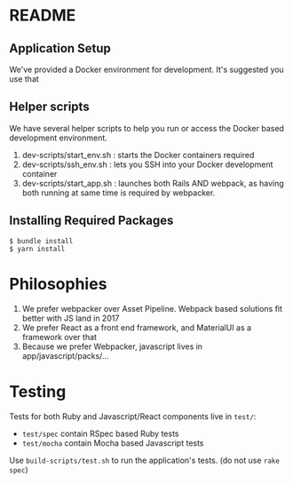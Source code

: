 # README

## Application Setup

We've provided a Docker environment for development. It's suggested you use that

## Helper scripts

We have several helper scripts to help you run or access the Docker based development environment.


1. dev-scripts/start_env.sh : starts the Docker containers required
2. dev-scripts/ssh_env.sh : lets you SSH into your Docker development container
3. dev-scripts/start_app.sh : launches both Rails AND webpack, as having both running at same time is required by webpacker.


## Installing Required Packages

    $ bundle install
    $ yarn install

# Philosophies

  1. We prefer webpacker over Asset Pipeline. Webpack based solutions fit better with JS land in 2017
  2. We prefer React as a front end framework, and MaterialUI as a framework over that
  3. Because we prefer Webpacker, javascript lives in app/javascript/packs/...


# Testing

Tests for both Ruby and Javascript/React components live in `test/`:

  * `test/spec` contain RSpec based Ruby tests
  * `test/mocha` contain Mocha based Javascript tests

Use `build-scripts/test.sh` to run the application's tests. (do not use `rake spec`)


